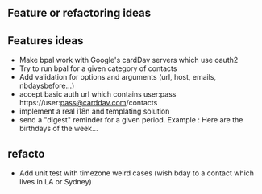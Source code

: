 ## Feature or refactoring ideas

## Features ideas

- Make bpal work with Google's cardDav servers which use oauth2
- Try to run bpal for a given category of contacts
- Add validation for options and arguments (url, host, emails, nbdaysbefore...)
- accept basic auth url which contains user:pass https://user:pass@carddav.com/contacts
- implement a real i18n and templating solution
- send a "digest" reminder for a given period. Example : Here are the birthdays of the week...


## refacto
- Add unit test with timezone weird cases (wish bday to a contact which lives in LA or Sydney)

